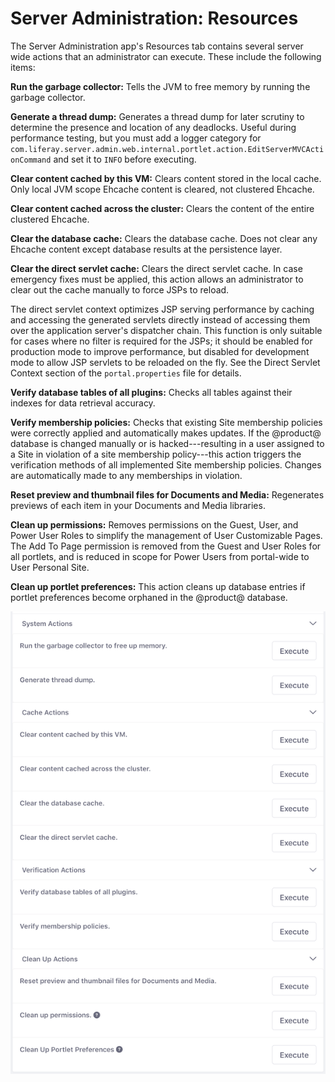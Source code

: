 # Server Administration: Resources [](id=server-administration-resources)

The Server Administration app's Resources tab contains several server wide 
actions that an administrator can execute. These include the following items: 

**Run the garbage collector:** Tells the JVM to free memory by running the 
garbage collector. 

**Generate a thread dump:** Generates a thread dump for later scrutiny to 
determine the presence and location of any deadlocks. Useful during 
performance testing, but you must add a logger category for
`com.liferay.server.admin.web.internal.portlet.action.EditServerMVCActionCommand`
and set it to `INFO` before executing.

**Clear content cached by this VM:** Clears content stored in the local 
cache. Only local JVM scope Ehcache content is cleared, not clustered 
Ehcache.

**Clear content cached across the cluster:** Clears the content of the 
entire clustered Ehcache.

**Clear the database cache:** Clears the database cache. Does not clear any 
Ehcache content except database results at the persistence layer.

**Clear the direct servlet cache:** Clears the direct servlet cache. In case 
emergency fixes must be applied, this action allows an administrator to 
clear out the cache manually to force JSPs to reload.

The direct servlet context optimizes JSP serving performance by caching and 
accessing the generated servlets directly instead of accessing them over the 
application server's dispatcher chain. This function is only suitable for 
cases where no filter is required for the JSPs; it should be enabled for 
production mode to improve performance, but disabled for development mode to 
allow JSP servlets to be reloaded on the fly. See the Direct Servlet Context 
section of the `portal.properties` file for details. 

**Verify database tables of all plugins:** Checks all tables against their 
indexes for data retrieval accuracy. 

**Verify membership policies:** Checks that existing Site membership 
policies were correctly applied and automatically makes updates. If the
@product@ database is changed manually or is hacked---resulting in a user
assigned to a Site in violation of a site membership policy---this action
triggers the verification methods of all implemented Site membership policies.
Changes are automatically made to any memberships in violation. 

**Reset preview and thumbnail files for Documents and Media:** Regenerates 
previews of each item in your Documents and Media libraries. 

**Clean up permissions:** Removes permissions on the Guest, User, and Power 
User Roles to simplify the management of User Customizable Pages. The Add To 
Page permission is removed from the Guest and User Roles for all portlets, 
and is reduced in scope for Power Users from portal-wide to User Personal 
Site.

**Clean up portlet preferences:** This action cleans up database entries if 
portlet preferences become orphaned in the @product@ database. 

![Figure 1: The Resources tab of Server Administration lets you execute several server maintenance tasks.](../../../../images/server-admin-resources.png)
